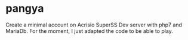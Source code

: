# pangya
Create a minimal account on Acrisio SuperSS Dev server with php7 and MariaDb. For the moment, I just adapted the code to be able to play.
